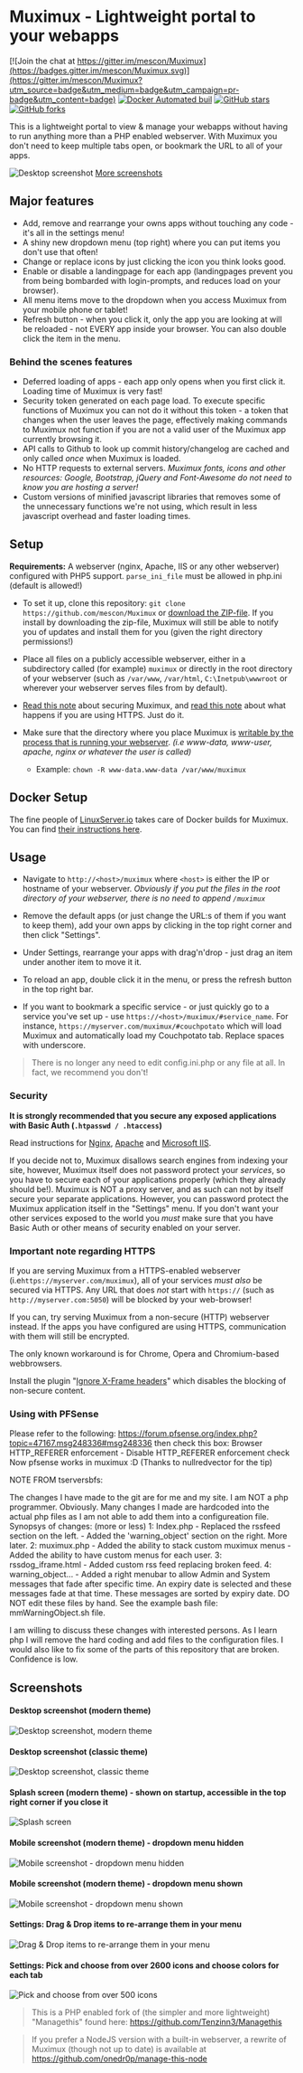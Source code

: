 # Muximux - Lightweight portal to your webapps

[![Join the chat at https://gitter.im/mescon/Muximux](https://badges.gitter.im/mescon/Muximux.svg)](https://gitter.im/mescon/Muximux?utm_source=badge&utm_medium=badge&utm_campaign=pr-badge&utm_content=badge) [![Docker Automated buil](https://img.shields.io/docker/automated/linuxserver/docker-muximux.svg)](https://hub.docker.com/r/linuxserver/muximux/) [![GitHub stars](https://img.shields.io/github/stars/mescon/Muximux.svg)](https://github.com/mescon/Muximux/stargazers) [![GitHub forks](https://img.shields.io/github/forks/mescon/Muximux.svg)](https://github.com/mescon/Muximux/network)

This is a lightweight portal to view & manage your webapps without having to run anything more than a PHP enabled webserver.
With Muximux you don't need to keep multiple tabs open, or bookmark the URL to all of your apps.

![Desktop screenshot](https://i.imgur.com/LLsHzxX.png)
[More screenshots](#screenshots)

## Major features
* Add, remove and rearrange your owns apps without touching any code - it's all in the settings menu!
* A shiny new dropdown menu (top right) where you can put items you don't use that often!
* Change or replace icons by just clicking the icon you think looks good.
* Enable or disable a landingpage for each app (landingpages prevent you from being bombarded with login-prompts, and reduces load on your browser).
* All menu items move to the dropdown when you access Muximux from your mobile phone or tablet!
* Refresh button - when you click it, only the app you are looking at will be reloaded - not EVERY app inside your browser. You can also double click the item in the menu.

### Behind the scenes features
* Deferred loading of apps - each app only opens when you first click it. Loading time of Muximux is very fast!
* Security token generated on each page load. To execute specific functions of Muximux you can not do it without this token - a token that changes when the user leaves the page, effectively making commands to Muximux not function if you are not a valid user of the Muximux app currently browsing it.
* API calls to Github to look up commit history/changelog are cached and only called *once* when Muximux is loaded.
* No HTTP requests to external servers. *Muximux fonts, icons and other resources: Google, Bootstrap, jQuery and Font-Awesome do not need to know you are hosting a server!*
* Custom versions of minified javascript libraries that removes some of the unnecessary functions we're not using, which result in less javascript overhead and faster loading times.

## Setup

**Requirements:** A webserver (nginx, Apache, IIS or any other webserver) configured with PHP5 support.
`` parse_ini_file `` must be allowed in php.ini (default is allowed!)

- To set it up, clone this repository:
`` git clone https://github.com/mescon/Muximux `` or [download the ZIP-file](https://github.com/mescon/Muximux/archive/master.zip). If you install by downloading the zip-file, Muximux will still be able to notify you of updates and install them for you (given the right directory permissions!)

- Place all files on a publicly accessible webserver, either in a subdirectory called (for example) ``muximux`` or directly in the root directory of your webserver (such as ``/var/www``, ``/var/html``, ``C:\Inetpub\wwwroot`` or wherever your webserver serves files from by default).

- [Read this note](#security) about securing Muximux, and [read this note](#important-note-regarding-https) about what happens if you are using HTTPS. Just do it.

- Make sure that the directory where you place Muximux is [writable by the process that is running your webserver](http://lmgtfy.com/?q=how+to+make+a+directory+writable+by+my+webserver). *(i.e www-data, www-user, apache, nginx or whatever the user is called)*
  - Example: ``chown -R www-data.www-data /var/www/muximux``


## Docker Setup

The fine people of [LinuxServer.io](https://www.linuxserver.io) takes care of Docker builds for Muximux.
You can find [their instructions here](https://hub.docker.com/r/linuxserver/muximux/).


## Usage
- Navigate to ``http://<host>/muximux`` where ``<host>`` is either the IP or hostname of your webserver. *Obviously if you put the files in the root directory of your webserver, there is no need to append ``/muximux``*

- Remove the default apps (or just change the URL:s of them if you want to keep them), add your own apps by clicking in the top right corner and then click "Settings".

- Under Settings, rearrange your apps with drag'n'drop - just drag an item under another item to move it it.

- To reload an app, double click it in the menu, or press the refresh button in the top right bar.

- If you want to bookmark a specific service - or just quickly go to a service you've set up - use ``https://<host>/muximux/#service_name``. For instance, ``https://myserver.com/muximux/#couchpotato`` which will load Muximux and automatically load my Couchpotato tab. Replace spaces with underscore.

> There is no longer any need to edit config.ini.php or any file at all. In fact, we recommend you don't!

### Security
**It is strongly recommended that you secure any exposed applications with Basic Auth (``.htpasswd / .htaccess``)**

Read instructions for [Nginx](https://www.digitalocean.com/community/tutorials/how-to-set-up-password-authentication-with-nginx-on-ubuntu-14-04), [Apache](https://www.digitalocean.com/community/tutorials/how-to-set-up-password-authentication-with-apache-on-ubuntu-14-04) and [Microsoft IIS](http://serverfault.com/a/272292).

If you decide not to, Muximux disallows search engines from indexing your site, however, Muximux itself does not password protect your *services*, so you have to secure each of your applications properly (which they already should be!).
Muximux is NOT a proxy server, and as such can not by itself secure your separate applications.
However, you can password protect the Muximux application itself in the "Settings" menu. If you don't want your other services exposed to the world you *must* make sure that you have Basic Auth or other means of security enabled on your server.

### Important note regarding HTTPS
 If you are serving Muximux from a HTTPS-enabled webserver (i.e``https://myserver.com/muximux``), all of your services *must* *also* be secured via HTTPS.
 Any URL that does *not* start with ``https://`` (such as ``http://myserver.com:5050``) will be blocked by your web-browser!

 If you can, try serving Muximux from a non-secure (HTTP) webserver instead.
 If the apps you have configured are using HTTPS, communication with them will still be encrypted.

 The only known workaround is for Chrome, Opera and Chromium-based webbrowsers.

 Install the plugin "[Ignore X-Frame headers](https://chrome.google.com/webstore/detail/ignore-x-frame-headers/gleekbfjekiniecknbkamfmkohkpodhe)" which disables the blocking of non-secure content.

### Using with PFSense
Please refer to the following:
https://forum.pfsense.org/index.php?topic=47167.msg248336#msg248336
then check this box:
Browser HTTP_REFERER enforcement - Disable HTTP_REFERER enforcement check
Now pfsense works in muximux :D
(Thanks to nullredvector for the tip)

NOTE FROM tserversbfs:

The changes I have made to the git are for me and my site. I am NOT a php
programmer. Obviously. Many changes I made are hardcoded into the actual php files
as I am not able to add them into a configureation file.
Synopsys of changes: (more or less)
1: Index.php  - Replaced the rssfeed section on the left.
          - Added the 'warning_object' section on the right. More later.
2: muximux.php  - Added the ability to stack custom muximux menus
            - Added the ability to have custom menus for each user.
3: rssdog_iframe.html - Added custom rss feed replacing broken feed.
4: warning_object...  - Added a right menubar to allow Admin and System messages
          that fade after specific time. An expiry date is selected and these messages
          fade at that time. These messages are sorted by expiry date. DO NOT edit
          these files by hand. See the example bash file: mmWarningObject.sh file.

I am willing to discuss these changes with interested persons. As I learn php I will remove the hard coding and add files to the configuration files. I would also like to fix some of the parts of this repository that are broken. Confidence is low.


## Screenshots
#### Desktop screenshot (modern theme)
![Desktop screenshot, modern theme](https://i.imgur.com/LLsHzxX.png)

#### Desktop screenshot (classic theme)
![Desktop screenshot, classic theme](https://i.imgur.com/MeMfrI4.png)

#### Splash screen (modern theme) - shown on startup, accessible in the top right corner if you close it
![Splash screen](https://i.imgur.com/q6gw45q.png)

#### Mobile screenshot (modern theme) - dropdown menu hidden
![Mobile screenshot - dropdown menu hidden](https://i.imgur.com/smua7bw.png)

#### Mobile screenshot (modern theme) - dropdown menu shown
![Mobile screenshot - dropdown menu shown](https://i.imgur.com/8cDGN7A.png)

#### Settings: Drag & Drop items to re-arrange them in your menu
![Drag & Drop items to re-arrange them in your menu](https://i.imgur.com/7m0k6qB.png)

#### Settings: Pick and choose from over 2600 icons and choose colors for each tab
![Pick and choose from over 500 icons](https://i.imgur.com/NyUmzX7.png)

> This is a PHP enabled fork of (the simpler and more lightweight) "Managethis" found here:
> https://github.com/Tenzinn3/Managethis

> If you prefer a NodeJS version with a built-in webserver, a rewrite of Muximux (though not up to date) is available at
> https://github.com/onedr0p/manage-this-node
